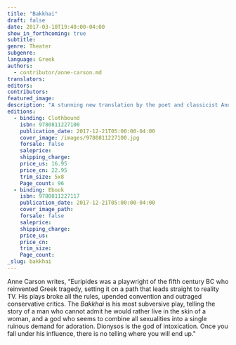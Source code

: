 ```yaml
---
title: "Bakkhai"
draft: false
date: 2017-03-10T19:40:00-04:00
show_in_forthcoming: true
subtitle:
genre: Theater
subgenre:
language: Greek
authors:
  - contributor/anne-carson.md
translators:
editors:
contributors:
featured_image:
description: "A stunning new translation by the poet and classicist Anne Carson, first performed in 2015 at the Almeida Theatre in London "
editions:
  - binding: Clothbound
    isbn: 9780811227100
    publication_date: 2017-12-21T05:00:00-04:00
    cover_image: /images/9780811227100.jpg
    forsale: false
    saleprice:
    shipping_charge:
    price_us: 16.95
    price_cn: 22.95
    trim_size: 5x8
    Page_count: 96
  - binding: Ebook
    isbn: 9780811227117
    publication_date: 2017-12-21T05:00:00-04:00
    cover_image_path:
    forsale: false
    saleprice:
    shipping_charge:
    price_us:
    price_cn:
    trim_size:
    Page_count:
_slug: bakkhai
---
```


Anne Carson writes, “Euripides was a playwright of the fifth century BC who reinvented Greek tragedy, setting it on a path that leads straight to reality TV. His plays broke all the rules, upended convention and outraged conservative critics. The _Bakkhai_ is his most subversive play, telling the story of a man who cannot admit he would rather live in the skin of a woman, and a god who seems to combine all sexualities into a single ruinous demand for adoration. Dionysos is the god of intoxication. Once you fall under his influence, there is no telling where you will end up."

